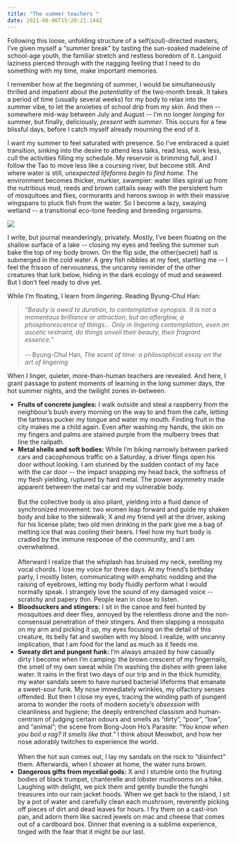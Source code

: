 ```yaml
---
title: "The summer teachers "
date: 2021-08-06T15:20:21.144Z
---
```

Following this loose, unfolding structure of a self(soul)-directed masters, I’ve given myself a “summer break” by tasting the sun-soaked madeleine of school-age youth, the familiar stretch and restless boredom of it. Languid laziness pierced through with the nagging feeling that I need to do something with my time, make important memories.  

I remember how at the beginning of summer, I would be simultaneously thrilled and impatient about the *potentiality* of the two-month break. It takes a period of time (usually several weeks) for my body to relax into the summer vibe, to let the anxieties of school drip from my skin. And then -- somewhere mid-way between July and August -- I’m no longer *longing* for summer, but finally, deliciously, *present with summer*. This occurs for a few blissful days, before I catch myself already mourning the end of it.

I want my summer to feel saturated with presence. So I've embraced a quiet transition, sinking into the desire to attend less talks, read less, work less, cull the activities filling my schedule. My reservoir is brimming full, and I follow the Tao to move less like a coursing river, but become still. And where water is still, *unexpected lifeforms begin to find home.* The environment becomes thicker, murkier, swampier: water lilies spiral up from the nutritious mud, reeds and brown cattails sway with the persistent hum of mosquitoes and flies, cormorants and herons swoop in with their massive wingspans to pluck fish from the water. So I become a lazy, swaying wetland -- a transitional eco-tone feeding and breeding organisms. 

![](/images/img-7977.jpg)

I write, but journal meanderingly, privately. Mostly, I’ve been floating on the shallow surface of a lake -- closing my eyes and feeling the summer sun bake the top of my body brown. On the flip side, the other(secret) half is submerged in the cold water. A grey fish nibbles at my feet, startling me -- I feel the frisson of nervousness, the uncanny reminder of the other creatures that lurk below, hiding in the dark ecology of mud and seaweed. But I don’t feel ready to dive yet. 

While I’m floating, I learn from *lingering*. Reading Byung-Chul Han:

> *“Beauty is owed to duration, to contemplative synopsis. It is not a momentous brilliance or attraction, but an afterglow, a phosphorescence of things… Only in lingering contemplation, even an ascetic restraint, do things unveil their beauty, their fragrant essence.”*\
> \
> -- Byung-Chul Han, *The scent of time: a philosophical essay on the art of lingering* 

When I linger, quieter, more-than-human teachers are revealed. And here, I grant passage to potent moments of learning in the long summer days, the hot summer nights, and the twilight zones in-between. 

* **Fruits of concrete jungles:** I walk outside and steal a raspberry from the neighbour’s bush every morning on the way to and from the cafe, letting the tartness pucker my tongue and water my mouth. Finding fruit in the city makes me a child again. Even after washing my hands, the skin on my fingers and palms are stained purple from the mulberry trees that line the railpath.
* **Metal shells and soft bodies:** While I’m biking narrowly between parked cars and cacophonous traffic on a Saturday, a driver flings open his door without looking. I am stunned by the sudden contact of my face with the car door -- the impact snapping my head back, the softness of my flesh yielding, ruptured by hard metal. The power asymmetry made apparent between the metal car and my vulnerable body. \
  \
  But the collective body is also pliant, yielding into a fluid dance of synchronized movement: two women leap forward and guide my shaken body and bike to the sidewalk; X and my friend yell at the driver, asking for his license plate; two old men drinking in the park give me a bag of melting ice that was cooling their beers. I feel how my hurt body is cradled by the immune response of the community, and I am overwhelmed. \
  \
  Afterward I realize that the whiplash has bruised my neck, swelling my vocal chords. I lose my voice for three days. At my friend’s birthday party, I mostly listen, communicating with emphatic nodding and the raising of eyebrows, letting my body fluidly perform what I would normally speak. I strangely love the sound of my damaged voice -- scratchy and papery thin. People lean in close to listen. 
* **Bloodsuckers and stingers:** I sit in the canoe and feel hunted by mosquitoes and deer flies, annoyed by the relentless drone and the non-consensual penetration of their stingers. And then slapping a mosquito on my arm and picking it up, my eyes focusing on the detail of this creature, its belly fat and swollen with my blood. I realize, with uncanny implication, that I am food for the land as much as it feeds me. 
* **Sweaty dirt and pungent funk:** I’m always amazed by how casually dirty I become when I’m camping: the brown crescent of my fingernails, the smell of my own sweat while I’m washing the dishes with green lake water. It rains in the first two days of our trip and in the thick humidity, my water sandals seem to have nursed bacterial lifeforms that emanate a sweet-sour funk. My nose immediately wrinkles, my olfactory senses offended. But then I close my eyes, tracing the winding path of pungent aroma to wonder the roots of modern society’s *obsession* with cleanliness and hygiene; the deeply entrenched classism and human-centrism of judging certain odours and smells as “dirty”, “poor”, “low”, and “animal”; the scene from Bong-Joon Ho’s Parasite: *“You know when you boil a rag? It smells like that."* I think about Meowbot, and how her nose adorably twitches to experience the world. \
  \
  When the hot sun comes out, I lay my sandals on the rock to “disinfect” them. Afterwards, when I shower at home, the water runs brown.  
* **Dangerous gifts from mycelial gods:** X and I stumble onto the fruiting bodies of black trumpet, chanterelle and lobster mushrooms on a hike. Laughing with delight, we pick them and gently bundle the funghi treasures into our rain jacket hoods. When we get back to the island, I sit by a pot of water and carefully clean each mushroom, reverently picking off pieces of dirt and dead leaves for hours. I fry them on a cast-iron pan, and adorn them like sacred jewels on mac and cheese that comes out of a cardboard box. Dinner that evening is a sublime experience, tinged with the fear that it might be our last.